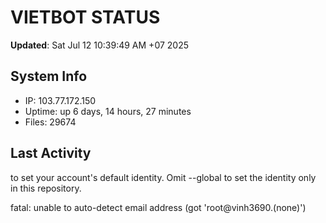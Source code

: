 # VIETBOT STATUS
**Updated**: Sat Jul 12 10:39:49 AM +07 2025

## System Info
- IP: 103.77.172.150
- Uptime: up 6 days, 14 hours, 27 minutes
- Files: 29674

## Last Activity

to set your account's default identity.
Omit --global to set the identity only in this repository.

fatal: unable to auto-detect email address (got 'root@vinh3690.(none)')
